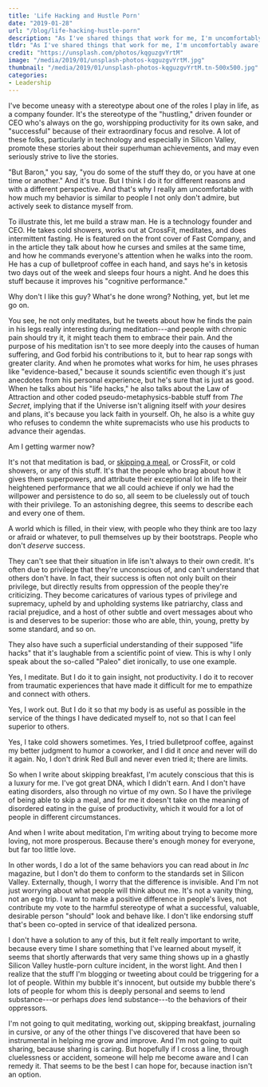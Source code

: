 ```yaml
---
title: 'Life Hacking and Hustle Porn'
date: "2019-01-28"
url: "/blog/life-hacking-hustle-porn"
description: "As I've shared things that work for me, I'm uncomfortably aware that they're similar to Silicon Valley standards that I think are harmful."
tldr: "As I've shared things that work for me, I'm uncomfortably aware that they're similar to Silicon Valley standards that I don't like appearing to endorse. From CrossFit workouts to meditation, many things that have been life-changing for me are also co-opted by impostors who use those powers for harm, not good."
credit: "https://unsplash.com/photos/kqguzgvYrtM"
image: "/media/2019/01/unsplash-photos-kqguzgvYrtM.jpg"
thumbnail: "/media/2019/01/unsplash-photos-kqguzgvYrtM.tn-500x500.jpg"
categories:
- Leadership
---
```

I've become uneasy with a stereotype about one of the roles I play in life, as a company founder.
It's the stereotype of the "hustling," driven founder or CEO who's always on the go, worshipping productivity for its own sake, and "successful" because of their extraordinary focus and resolve.
A lot of these folks, particularly in technology and especially in Silicon Valley, promote these stories about their superhuman achievements, and may even seriously strive to live the stories.
<!--more-->

"But Baron," you say, "you do some of the stuff they do, or you have at one time or another."
And it's true.
But I think I do it for different reasons and with a different perspective.
And that's why I really am uncomfortable with how much my behavior is similar to people I not only don't admire, but actively seek to distance myself from.

To illustrate this, let me build a straw man.
He is a technology founder and CEO.
He takes cold showers, works out at CrossFit, meditates, and does intermittent fasting.
He is featured on the front cover of Fast Company, and in the article they talk about how he curses and smiles at the same time, and how he commands everyone's attention when he walks into the room.
He has a cup of bulletproof coffee in each hand, and says he's in ketosis two days out of the week and sleeps four hours a night.
And he does this stuff because it improves his "cognitive performance."

Why don't I like this guy?
What's he done wrong?
Nothing, yet, but let me go on.

You see, he not only meditates, but he tweets about how he finds the pain in his legs really interesting during meditation---and people with chronic pain should try it, it might teach them to embrace their pain.
And the purpose of his meditation isn't to see more deeply into the causes of human suffering, and God forbid his contributions to it, but to hear rap songs with greater clarity.
And when he promotes what works for him, he uses phrases like "evidence-based," because it sounds scientific even though it's just anecdotes from his personal experience, but he's sure that is just as good.
When he talks about his "life hacks," he also talks about the Law of Attraction and other coded pseudo-metaphysics-babble stuff from *The Secret*, implying that if the Universe isn't aligning itself with *your* desires and plans, it's because you lack faith in yourself.
Oh, he also is a white guy who refuses to condemn the white supremacists who use his products to advance their agendas.

Am I getting warmer now?

It's not that meditation is bad, or [skipping a meal](/blog/skipping-breakfast/), or CrossFit, or cold showers, or any of this stuff.
It's that the people who brag about how it gives them superpowers, and attribute their exceptional lot in life to their heightened performance that we all could achieve if only we had the willpower and persistence to do so, all seem to be cluelessly out of touch with their privilege.
To an astonishing degree, this seems to describe each and every one of them.

A world which is filled, in their view, with people who they think are too lazy or afraid or whatever, to pull themselves up by their bootstraps. People who don't *deserve* success.

They can't see that their situation in life isn't always to their own credit.
It's often due to privilege that they're unconscious of, and can't understand that others don't have.
In fact, their success is often not only built on their privilege, but directly results from oppression of the people they're criticizing.
They become caricatures of various types of privilege and supremacy, upheld by and upholding systems like patriarchy, class and racial prejudice, and a host of other subtle and overt messages about who is and deserves to be superior: those who are able, thin, young, pretty by some standard, and so on.

They also have such a superficial understanding of their supposed "life hacks" that it's laughable from a scientific point of view.
This is why I only speak about the so-called "Paleo" diet ironically, to use one example.

Yes, I meditate.
But I do it to gain insight, not productivity.
I do it to recover from traumatic experiences that have made it difficult for me to empathize and connect with others.

Yes, I work out.
But I do it so that my body is as useful as possible in the service of the things I have dedicated myself to, not so that I can feel superior to others.

Yes, I take cold showers sometimes.
Yes, I tried bulletproof coffee, against my better judgment to humor a coworker, and I did it *once* and never will do it again.
No, I don't drink Red Bull and never even tried it; there are limits.

So when I write about skipping breakfast, I'm acutely conscious that this is a luxury for me.
I've got great DNA, which I didn't earn.
And I don't have eating disorders, also through no virtue of my own.
So I have the privilege of being able to skip a meal, and for me it doesn't take on the meaning of disordered eating in the guise of productivity, which it would for a lot of people in different circumstances.

And when I write about meditation, I'm writing about trying to become more loving, not more prosperous.
Because there's enough money for everyone, but far too little love.

In other words, I do a lot of the same behaviors you can read about in *Inc* magazine, but I don't do them to conform to the standards set in Silicon Valley.
Externally, though, I worry that the difference is invisible.
And I'm not just worrying about what people will think about me.
It's not a vanity thing, not an ego trip.
I want to make a positive difference in people's lives, not contribute my vote to the harmful stereotype of what a successful, valuable, desirable person "should" look and behave like.
I don't like endorsing stuff that's been co-opted in service of that idealized persona.

I don't have a solution to any of this, but it felt really important to write, because every time I share something that I've learned about myself, it seems that shortly afterwards that very same thing shows up in a ghastly Silicon Valley hustle-porn culture incident, in the worst light.
And then I realize that the stuff I'm blogging or tweeting about could be triggering for a lot of people.
Within my bubble it's innocent, but outside my bubble there's lots of people for whom this is deeply personal and seems to lend substance---or perhaps *does* lend substance---to the behaviors of their oppressors.

I'm not going to quit meditating, working out, skipping breakfast, journaling in cursive, or any of the other things I've discovered that have been so instrumental in helping me grow and improve.
And I'm not going to quit sharing, because sharing is caring.
But hopefully if I cross a line, through cluelessness or accident, someone will help me become aware and I can remedy it.
That seems to be the best I can hope for, because inaction isn't an option.

